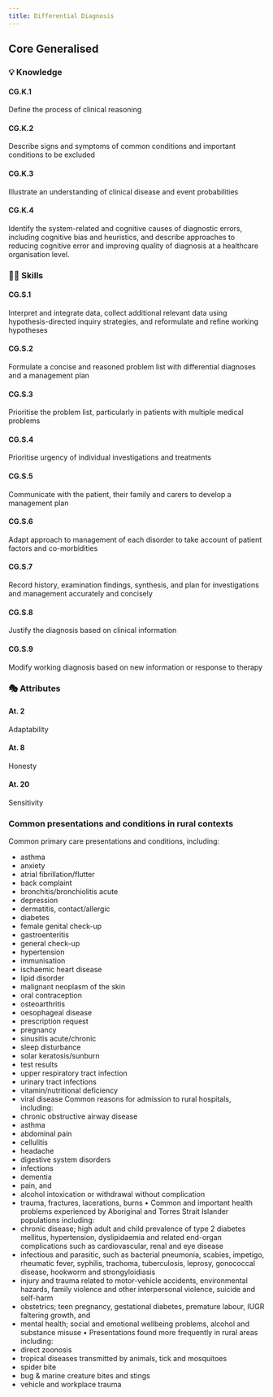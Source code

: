 ```yaml
---
title: Differential Diagnosis
---
```


## Core Generalised

### 💡 Knowledge


#### CG.K.1

Define the process of clinical reasoning 

#### CG.K.2

Describe signs and symptoms of common conditions and important conditions to be excluded

#### CG.K.3

Illustrate an understanding of clinical disease and event probabilities

#### CG.K.4

Identify the system-related and cognitive causes of diagnostic errors, including cognitive bias and heuristics, and describe approaches to reducing cognitive error and improving quality of diagnosis at a healthcare organisation level.

### 🤹‍♀️ Skills

#### CG.S.1

Interpret and integrate data, collect additional relevant data using hypothesis-directed inquiry strategies, and reformulate and refine working hypotheses 

#### CG.S.2

Formulate a concise and reasoned problem list with differential diagnoses and a management plan 

#### CG.S.3

Prioritise the problem list, particularly in patients with multiple medical problems

#### CG.S.4

Prioritise urgency of individual investigations and treatments

#### CG.S.5

Communicate with the patient, their family and carers to develop a management plan 

#### CG.S.6

Adapt approach to management of each disorder to take account of patient factors and co-morbidities

#### CG.S.7

Record history, examination findings, synthesis, and plan for investigations and management accurately and concisely

#### CG.S.8

Justify the diagnosis based on clinical information

#### CG.S.9

Modify working diagnosis based on new information or response to therapy 

### 🎭 Attributes


#### At. 2

Adaptability

#### At. 8

Honesty

#### At. 20

Sensitivity

### Common presentations and conditions in rural contexts

Common primary care presentations and conditions, including:
- asthma 
- anxiety 
- atrial fibrillation/flutter 
- back complaint 
- bronchitis/bronchiolitis acute
- depression 
- dermatitis, contact/allergic 
- diabetes
- female genital check-up 
- gastroenteritis 
- general check-up 
- hypertension
- immunisation 
- ischaemic heart disease 
- lipid disorder 
- malignant neoplasm of the skin
- oral contraception 
- osteoarthritis
- oesophageal disease
- prescription request 
- pregnancy
- sinusitis acute/chronic
- sleep disturbance 
- solar keratosis/sunburn 
- test results 
- upper respiratory tract infection 
- urinary tract infections
- vitamin/nutritional deficiency 
- viral disease
Common reasons for admission to rural hospitals, including:
- chronic obstructive airway disease 
- asthma
- abdominal pain 
- cellulitis
- headache 
- digestive system disorders 
- infections
- dementia 
- pain, and
- alcohol intoxication or withdrawal without complication
- trauma, fractures, lacerations, burns 
•	Common and important health problems experienced by Aboriginal and Torres Strait Islander populations including:
- chronic disease; high adult and child prevalence of type 2 diabetes mellitus, hypertension, dyslipidaemia and related end-organ complications such as cardiovascular, renal and eye disease 
- infectious and parasitic, such as bacterial pneumonia, scabies, impetigo, rheumatic fever, syphilis, trachoma, tuberculosis, leprosy, gonococcal disease, hookworm and strongyloidiasis 
- injury and trauma related to motor-vehicle accidents, environmental hazards, family violence and other interpersonal violence, suicide and self-harm 
- obstetrics; teen pregnancy, gestational diabetes, premature labour, IUGR faltering growth, and 
- mental health; social and emotional wellbeing problems, alcohol and substance misuse
•	Presentations found more frequently in rural areas including: 
- direct zoonosis 
- tropical diseases transmitted by animals, tick and mosquitoes
- spider bite
- bug & marine creature bites and stings
- vehicle and workplace trauma

